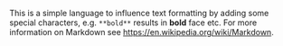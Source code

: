 This is a simple language to influence text formatting by adding some special characters, e.g. `**bold**` results in **bold** face etc. For more information on Markdown see <https://en.wikipedia.org/wiki/Markdown>.